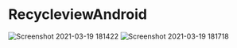 # RecycleviewAndroid
![Screenshot 2021-03-19 181422](https://user-images.githubusercontent.com/66429052/113881860-6ea67700-97da-11eb-87dc-863ac28ce299.png)
![Screenshot 2021-03-19 181718](https://user-images.githubusercontent.com/66429052/113881869-70703a80-97da-11eb-94da-48c40f877e72.png)
